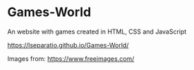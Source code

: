 # Games-World
An website with games created in HTML, CSS and JavaScript

https://lseparatio.github.io/Games-World/

Images from: https://www.freeimages.com/